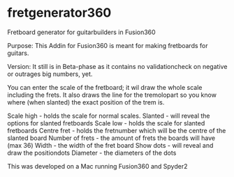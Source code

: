 # fretgenerator360
Fretboard generator for guitarbuilders in Fusion360

Purpose:
This Addin for Fusion360 is meant for making fretboards for guitars.

Version:
It still is in Beta-phase as it contains no validationcheck on negative or outrages big numbers, yet.

You can enter the scale of the fretboard; it wil draw the whole scale including the frets. It also draws the line for the tremolopart so you know where (when slanted) the exact position of the trem is.

Scale high - holds the scale for normal scales.
Slanted - will reveal the options for slanted fretboards
Scale low - holds the scale for slanted fretboards
Centre fret - holds the fretnumber which will be the centre of the slanted board
Number of frets - the amount of frets the boards will have (max 36)
Width - the width of the fret board
Show dots - will reveal and draw the positiondots
Diameter - the diameters of the dots

This was developed on a Mac running Fusion360 and Spyder2
